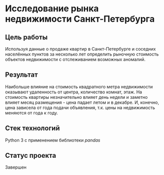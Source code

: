 # Исследование рынка недвижимости Санкт-Петербурга

## Цель работы

Используя данные о продаже квартир в Санкт-Петербурге и соседних населённых пунктов за несколько лет определить рыночную стоимость объектов недвижимости с отслеживанием возможных аномалий.

## Результат

Наибольше влияние на стоимость квадратного метра недвижимости оказывают удаленность от центра, количество комнат, этаж.
На стоимость квартиры незначительно влияет день недели и заметно влияет месяц размещения - цена падает летом и в декабре. И, конечно, цена зависела от года подачи объявления, т.к. цены на недвижимость меняются от года к году.

## Стек технологий

Python 3 c применением библиотеки *pandas*

## Статус проекта

Завершен
